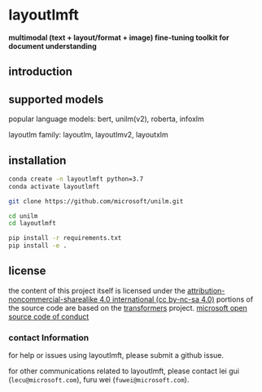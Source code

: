 # layoutlmft
**multimodal (text + layout/format + image) fine-tuning toolkit for document understanding**

## introduction

## supported models
popular language models: bert, unilm(v2), roberta, infoxlm

layoutlm family: layoutlm, layoutlmv2, layoutxlm

## installation

~~~bash
conda create -n layoutlmft python=3.7
conda activate layoutlmft

git clone https://github.com/microsoft/unilm.git

cd unilm
cd layoutlmft

pip install -r requirements.txt
pip install -e .
~~~

## license

the content of this project itself is licensed under the [attribution-noncommercial-sharealike 4.0 international (cc by-nc-sa 4.0)](https://creativecommons.org/licenses/by-nc-sa/4.0/)
portions of the source code are based on the [transformers](https://github.com/huggingface/transformers) project.
[microsoft open source code of conduct](https://opensource.microsoft.com/codeofconduct)

### contact Information

for help or issues using layoutlmft, please submit a github issue.

for other communications related to layoutlmft, please contact lei gui (`lecu@microsoft.com`), furu wei (`fuwei@microsoft.com`).

